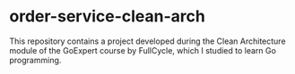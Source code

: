 # order-service-clean-arch
This repository contains a project developed during the Clean Architecture module of the GoExpert course by FullCycle, which I studied to learn Go programming.

